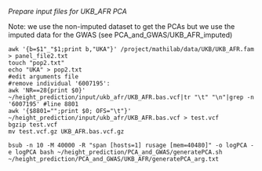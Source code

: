 *Prepare input files for UKB_AFR PCA*

Note: we use the non-imputed dataset to get the PCAs but we use the imputed data for the GWAS (see PCA_and_GWAS/UKB_AFR_imputed)
```
awk '{b=$1"_"$1;print b,"UKA"}' /project/mathilab/data/UKB/UKB_AFR.fam  > panel_file2.txt
touch "pop2.txt"
echo "UKA" > pop2.txt
#edit arguments file
#remove individual '6007195':
awk 'NR==28{print $0}' ~/height_prediction/input/ukb_afr/UKB_AFR.bas.vcf|tr "\t" "\n"|grep -n '6007195' #line 8801
awk '{$8801="";print $0; OFS="\t"}' ~/height_prediction/input/ukb_afr/UKB_AFR.bas.vcf > test.vcf
bgzip test.vcf
mv test.vcf.gz UKB_AFR.bas.vcf.gz

bsub -n 10 -M 40000 -R "span [hosts=1] rusage [mem=40480]" -o logPCA -e logPCA bash ~/height_prediction/PCA_and_GWAS/generatePCA.sh ~/height_prediction/PCA_and_GWAS/UKB_AFR/generatePCA_arg.txt
```

